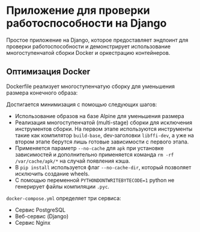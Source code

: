 # Приложение для проверки работоспособности на Django

Простое приложение на Django, которое предоставляет эндпоинт для проверки работоспособности и демонстрирует использование многоступенчатой сборки Docker и оркестрацию контейнеров.

## Оптимизация Docker

Dockerfile реализует многоступенчатую сборку для уменьшения размера конечного образа:

Достигается минимизация с помощью следующих шагов:
- Использование образов на базе Alpine для уменьшения размера
- Реализация многоступенчатой (multi-stage) сборки для исключения инструментов сборки. На первом этапе используются инструменты такие как компилятор `build-base`, dev‑заголовки `libffi-dev`, а уже на втором этапе берутся лишь готовые зависимости с первого этапа.
- Применяется параметр `--no-cache` для `apk` при установке зависимостей и дополнительно применяется команда `rm -rf /var/cache/apk/*` на случай появления кэша.
- В `pip install` используется флаг `--no-cache-dir`, который позволяет исключить создание wheels.
- С помощью переменной `PYTHONDONTWRITEBYTECODE=1` python не генерирует файлы компиляции `.pyc`.

`docker-compose.yml` определяет три сервиса:

- Сервис PostgreSQL
- Веб-сервис (Django)
- Сервис Nginx